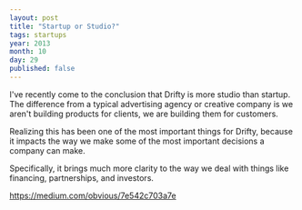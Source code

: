 ```yaml
---
layout: post
title: "Startup or Studio?"
tags: startups
year: 2013
month: 10
day: 29
published: false
---
```


I've recently come to the conclusion that Drifty is more studio than startup. The difference from a typical advertising agency or creative company is we aren't building products for clients, we are building them for customers.

Realizing this has been one of the most important things for Drifty, because it impacts the way we make some of the most important decisions a company can make.

Specifically, it brings much more clarity to the way we deal with things like financing, partnerships, and investors.

https://medium.com/obvious/7e542c703a7e
